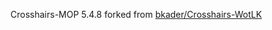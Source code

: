 Crosshairs-MOP 5.4.8 forked from [bkader/Crosshairs-WotLK
](https://github.com/bkader/Crosshairs-WotLK)
